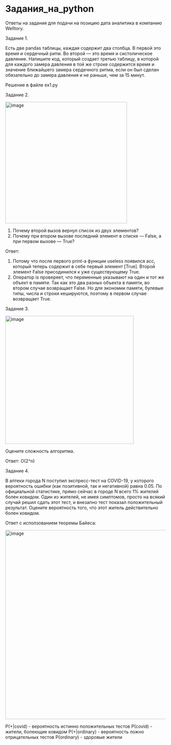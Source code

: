 # Задания_на_python
Ответы на задания для подачи на позицию дата аналитика в компанию Welltory.

Задание 1.

Есть две pandas таблицы, каждая содержит два столбца. В первой это время и сердечный ритм. Во второй — это время и систолическое давление.
Напишите код, который создает третью таблицу, в которой для каждого замера давления в той же строке содержится время и значение ближайшего замера сердечного ритма, если он был сделан обязательно до замера давления и не раньше, чем за 15 минут.

Решение в файле ex1.py

Задание 2.

<img width="382" alt="image" src="https://user-images.githubusercontent.com/69568898/202004085-1e88a1ad-55af-4f48-b8b4-d4e2117f14ab.png">

1. Почему второй вызов вернул список из двух элементов?
2. Почему при втором вызове последний элемент в списке — False, а при первом вызове — True?

Ответ:
1. Потому что после первого print-а функции useless появился acc, который теперь содержит в себе первый элемент [True]. Второй элемент False присодинился к уже существующему True.
2. Оператор is проверяет, что переменные указывают на один и тот же объект в памяти. Так как это два разных объекта в памяти, во втором случае возвращает False. Но для экономии памяти, булевыe типы, числа и строки кешируются, поэтому в первом случае возвращает True.

Задание 3.

<img width="403" alt="image" src="https://user-images.githubusercontent.com/69568898/202004526-7cc8db04-8549-4c5f-9e4f-81d280fec33b.png">

Оцените сложность алгоритма.

Ответ: O(2^n)

Задание 4.

В аптеки города N поступил экспресс-тест на COVID-19, у которого вероятность ошибки (как позитивной, так и негативной) равна 0.05. По официальной статистике, прямо сейчас в городе N всего 1% жителей болен ковидом. Один из жителей, не имея симптомов, просто на всякий случай решил сдать этот тест, и внезапно тест показал положительный результат. Оцените вероятность того, что этот житель действительно болен ковидом.

Ответ с исползованием теоремы Байеса: 

<img width="595" alt="image" src="https://user-images.githubusercontent.com/69568898/202005671-18698e0b-70a0-4e0a-8701-bc00df1d051c.png">

P(+|covid) - вероятность истинно положительных тестов
Р(covid) - жители, болеющие ковидом
P(+|ordinary) - вероятность ложно отрицательных тестов
Р(ordinary) - здоровые жители
